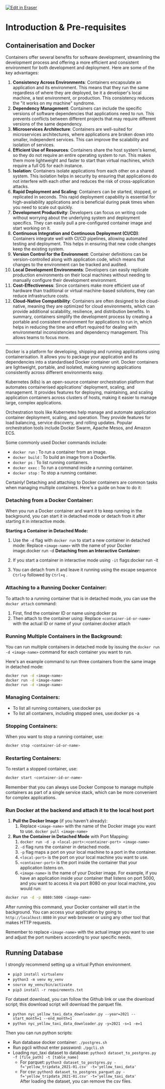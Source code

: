 <p><a target="_blank" href="https://app.eraser.io/workspace/ZSIAOd9qx7MOGPlmxEgK" id="edit-in-eraser-github-link"><img alt="Edit in Eraser" src="https://firebasestorage.googleapis.com/v0/b/second-petal-295822.appspot.com/o/images%2Fgithub%2FOpen%20in%20Eraser.svg?alt=media&amp;token=968381c8-a7e7-472a-8ed6-4a6626da5501"></a></p>

# Introduction & Pre-requisites


## Containerisation and Docker
Containers offer several benefits for software development, streamlining the development process and offering a more efficient and consistent environment for both development and deployment. Here are some of the key advantages:

1. **Consistency Across Environments**: Containers encapsulate an application and its environment. This means that they run the same regardless of where they are deployed, be it a developer's local machine, a test environment, or production. This consistency reduces the "it works on my machine" syndrome.
2. **Dependency Management**: Containers can include the specific versions of software dependencies that applications need to run. This prevents conflicts between different projects that may require different versions of the same dependency.
3. **Microservices Architecture**: Containers are well-suited for microservices architectures, where applications are broken down into smaller, independent services. This can improve the scalability and isolation of services.
4. **Efficient Use of Resources**: Containers share the host system's kernel, so they do not require an entire operating system to run. This makes them more lightweight and faster to start than virtual machines, which require a full OS for each instance.
5. **Isolation**: Containers isolate applications from each other on a shared system. This isolation helps in security by ensuring that applications do not interfere with each other and reduces the risk of cross-application attacks.
6. **Rapid Deployment and Scaling**: Containers can be started, stopped, or replicated in seconds. This rapid deployment capability is essential for high-availability applications and is beneficial during peak times when you need to scale out quickly.
7. **Development Productivity**: Developers can focus on writing code without worrying about the underlying system and deployment specifics. They can easily pull a pre-configured container image and start working on it.
8. **Continuous Integration and Continuous Deployment (CI/CD)**: Containers integrate well with CI/CD pipelines, allowing automated testing and deployment. This helps in ensuring that new code changes keep the existing system.
9. **Version Control for the Environment**: Container definitions can be version-controlled along with application code, which means that changes to the environment can be tracked and audited.
10. **Local Development Environments**: Developers can easily replicate production environments on their local machines without needing to manually configure their development environment.
11. **Cost-Effectiveness**: Since containers make more efficient use of hardware than traditional or virtual machine-based solutions, they can reduce infrastructure costs.
12. **Cloud-Native Compatibility**: Containers are often designed to be cloud-native, meaning they are optimized for cloud environments, which can provide additional scalability, resilience, and distribution benefits.
In summary, containers simplify the development process by creating a portable and consistent environment for applications to run in, which helps in reducing the time and effort required for dealing with environmental inconsistencies and dependency management. This allows teams to focus more.

---

Docker is a platform for developing, shipping and running applications using containerisation. It allows you to package your application and its dependencies into a standardised Docker container unit. Docker containers are lightweight, portable, and isolated, making running applications consistently across different environments easy.

Kubernetes (k8s) is an open-source container orchestration platform that automates containerised applications' deployment, scaling, and management. It provides features for deploying, maintaining, and scaling application containers across clusters of hosts, making it easier to manage large, complex applications.

Orchestration tools like Kubernetes help manage and automate application container deployment, scaling, and operation. They provide features for load balancing, service discovery, and rolling updates. Popular orchestration tools include Docker Swarm, Apache Mesos, and Amazon ECS.

Some commonly used Docker commands include:

- `docker run` : To run a container from an image.
- `docker build` : To build an image from a Dockerfile.
- `docker ps` : To list running containers.
- `docker exec` : To run a command inside a running container.
- `docker stop` : To stop a running container.


Certainly! Detaching and attaching to Docker containers are common tasks when managing multiple containers. Here's a guide on how to do it:

### Detaching from a Docker Container:
When you run a Docker container and want it to keep running in the background, you can start it in detached mode or detach from it after starting it in interactive mode.

**Starting a Container in Detached Mode:**

1. Use the `-d`  flag with `docker run`  to start a new container in detached mode: Replace `<image-name>`  with the name of your Docker image.docker run -d <image-name>
**Detaching from an Interactive Container:**

1. If you start a container in interactive mode using `-it`  flags:docker run -it <image-name>
2. You can detach from it and leave it running using the escape sequence `Ctrl+p`  followed by `Ctrl+q` .
### Attaching to a Running Docker Container:
To attach to a running container that is in detached mode, you can use the `docker attach` command:

1. First, find the container ID or name using:docker ps
2. Then attach to the container using: Replace `<container-id-or-name>`  with the actual ID or name of your container.docker attach <container-id-or-name>
### Running Multiple Containers in the Background:
You can run multiple containers in detached mode by issuing the `docker run -d <image-name>` command for each container you want to run.

Here's an example command to run three containers from the same image in detached mode:

```sh
docker run -d <image-name>
docker run -d <image-name>
docker run -d <image-name>
```
### Managing Containers:
- To list all running containers, use:docker ps
- To list all containers, including stopped ones, use:docker ps -a
### Stopping Containers:
When you want to stop a running container, use:

```sh
docker stop <container-id-or-name>
```
### Restarting Containers:
To restart a stopped container, use:

```sh
docker start <container-id-or-name>
```
Remember that you can always use Docker Compose to manage multiple containers as part of a single service stack, which can be more convenient for complex applications.

### Run Docker at the backend and attach it to the local host port
1. **Pull the Docker Image** (if you haven't already):
    1. Replace `<image-name>`  with the name of the Docker image you want to use. `docker pull <image-name>` 
2. **Run the Container in Detached Mode** with Port Mapping:
    1. `docker run -d -p <local-port>:<container-port> <image-name>` 
    2. `-d`  flag runs the container in detached mode.
    3. `-p`  flag maps a port on your local machine to a port in the container.
    4. `<local-port>`  is the port on your local machine you want to use.
    5. `<container-port>`  is the port inside the container that your application listens on.
    6. `<image-name>`  is the name of your Docker image.
For example, if you have an application inside your container that listens on port 5000, and you want to access it via port 8080 on your local machine, you would run:

```sh
docker run -d -p 8080:5000 <image-name>
```
After running this command, your Docker container will start in the background. You can access your application by going to `http://localhost:8080` in your web browser or using any other tool that makes HTTP requests.

Remember to replace `<image-name>` with the actual image you want to use and adjust the port numbers according to your specific needs.

## Running Database
I strongly recommend setting up a virtual Python environment.

- `pip3 install virtualenv` 
- `python3 -m venv my_venv` 
- `source my_venv/bin/activate` 
- `pip3 install -r requirements.txt` 


For dataset download, you can follow the Github link or use the download script; this download script will download the parquet file. 

- `python nyc_yellow_taxi_data_downloader.py --year=2021 --start_month=1 --end_month=1` 
- `python nyc_yellow_taxi_data_downloader.py -y=2021 -s=1 -e=1` 


Then you can run python scripts:

- Run database docker container: `./postgres.sh` 
- Run pgcli without enter password: .`/pgcli.sh` 
- Loading nyc_taxi dataset to database: `python3 dataset_to_postgres.py -f [file_path] -t [table_name]` 
    - For parquet: `python3 dataset_to_postgres.py -f='yellow_tripdata_2021-01.csv' -t='yellow_taxi_data'` 
    - For csv: `python3 dataset_to_postgres_parquet.py -f='yellow_tripdata_2021-01.csv' -t='yellow_taxi_data'`  
After loading the dataset, you can remove the csv files.








<!--- Eraser file: https://app.eraser.io/workspace/ZSIAOd9qx7MOGPlmxEgK --->